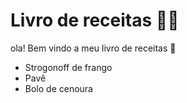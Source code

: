 # Livro de receitas :man_cook:

ola! Bem vindo a meu livro de receitas :wave:

- Strogonoff de frango
- Pavê
- Bolo de cenoura